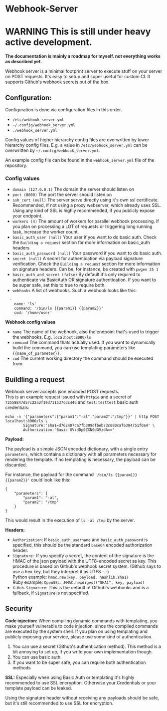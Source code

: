 # Webhook-Server

# WARNING This is still under heavy active development.
**The documentation is mainly a roadmap for myself. not everything works as described yet.**

Webhook server is a minimal footprint server to execute stuff on your server on POST requests.
It's easy to setup and super useful for custom CI. It supports Github's webhook secrets out of the box.

## Configuration: 

Configuration is done via configuration files in this order.

- `/etc/webhook_server.yml`
- `~/.config/webhook_server.yml`
- `./webhook_server.yml`

Config values of higher hierarchy config files are overwritten by lower hierarchy config files. E.g. a value in `/etc/webhook_server.yml` can be overwritten by `~/.config/webhook_server.yml`.

An example config file can be found in the `webhook_server.yml` file of the repository.

### Config values
- `domain (127.0.0.1)` The domain the server should listen on
- `port (8000)` The port the server should listen on
- `ssh_cert (null)` The server serve directly using it's own ssl certificate. Recommended, if not using a proxy webserver, which already uses SSL. Using any kind of SSL is highly recommended, if you publicly expose your endpoint.
- `workers (4)` The amount of workers for parallel webhook processing. If you plan on processing a LOT of requests or triggering long running task, increase the worker count.
- `basic_auth_user (null)` Your user if you want to do basic auth. Check the `Building a request` section for more information on basic_auth headers
- `basic_auth_password (null)` Your password if you want to do basic auth.
- `secret (null)` A secret for authentication via payload signature verification. Check the `Building a request` section for more information on signature headers. Can be, for instance, be created with `pwgen 25 1`
- `basic_auth_and_secret (false)` By default it's only required to authenticate via BasicAuth OR signature authentication. If you want to be super safe, set this to true to require both.
- `webhooks` A list of webhooks. Such a webhook looks like this:

```
  -
    name: 'ls'
    command: '/bin/ls {{param1}} {{param2}}'
    cwd: '/home/user'
```

**Webhook config values**
- `name` The name of the webhook, also the endpoint that's used to trigger the webhooks. E.g. `localhost:8000/ls`
- `command` The command thats actually used. If you want to dynamically build the command, you can use templating parameters like `{{name_of_parameter}}`.
- `cwd` The current working directory the command should be executed from.

## Buildling a request

Webhook server accepts json encoded POST requests.  
This is an example request issued with `httpie` and a secret of `72558847d57c22a2f19d711537cdc446` and `test:testtest` basic auth credentials:

```
echo -n '{"parameters":{"param1":"-al","param2":"/tmp"}}' | http POST localhost:8000/ls \
        Signature:'sha1=d762407ca7fb309dfbeb73c080caf6394751f0a4' \
        Authorization:'Basic GVzdDp0ZXN0dGVzdA=='
```

**Payload:**

The payload is a simple JSON encoded dictionary, with a single entry `parameters`, which contains a dictionary with all parameters necessary for rendering the template.
If no templating is necessary, the payload can be discarded.

For instance, the payload for the command `'/bin/ls {{param1}} {{param2}}'` could look like this:

```
{
    "parameters": {
        "param1": "-al",
        "param2": "/tmp"
    }
}
```

This would result in the execution of `ls -al /tmp` by the server.


**Headers:**

- `Authorization`: If `basic_auth_username` and `basic_auth_password` is specified, this should be the standard `base64` encoded authorization header.
- `Signature:` If you specify a secret, the content of the signature is the HMAC of the json payload with the UTF8-encoded secret as key.
    This procedure is based on Github's webhook secret system. (Github says to use a hex key, but they interpret it as UTF8 -.-)  
    Python example: `hmac.new(key, payload, hashlib.sha1)`  
    Ruby example: `OpenSSL::HMAC.hexdigest("SHA1", key, payload)`
- `X-Hub-Signature`: This is the default of Github's webhooks and is a fallback, if `Signature` is not specified.



## Security

**Code injection:**
When compiling dynamic commands with templating, you make yourself vulnerable to code injection, since the compiled commands are executed by the system shell.
If you plan on using templating and publicly exposing your service, please use some kind of authentication.

1. You can use a secret (Github's authentication method). This method is a bit annoying to set up, if you write your own implementation though.
2. You can use basic auth.
3. If you want to be super safe, you can require both authentication methods


**SSL:**
Especially when using Basic Auth or templating it's highly recommended to use SSL encryption.
Otherwise your Credentials or your template payload can be leaked.

Using the signature header without receiving any payloads should be safe, but it's still recommended to use SSL for encryption.
